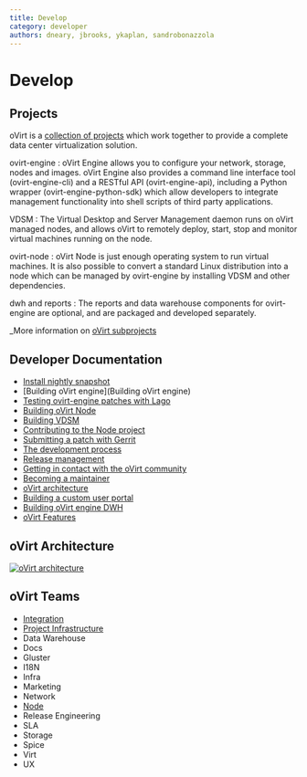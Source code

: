 ```yaml
---
title: Develop
category: developer
authors: dneary, jbrooks, ykaplan, sandrobonazzola
---
```



<!-- TODO: [Mikey] Fix this page after content structure is final -->

# Develop



## Projects

oVirt is a [collection of projects](/documentation/architecture/architecture/) which work together to provide a complete data center virtualization solution.

ovirt-engine
: oVirt Engine allows you to configure your network, storage, nodes and images. oVirt Engine also provides a command line interface tool (ovirt-engine-cli) and a RESTful API (ovirt-engine-api), including a Python wrapper (ovirt-engine-python-sdk) which allow developers to integrate management functionality into shell scripts of third party applications.

VDSM
: The Virtual Desktop and Server Management daemon runs on oVirt managed nodes, and allows oVirt to remotely deploy, start, stop and monitor virtual machines running on the node.

ovirt-node
: oVirt Node is just enough operating system to run virtual machines. It is also possible to convert a standard Linux distribution into a node which can be managed by ovirt-engine by installing VDSM and other dependencies.

dwh and reports
: The reports and data warehouse components for ovirt-engine are optional, and are packaged and developed separately.

_More information on [oVirt subprojects](/subprojects/)



## Developer Documentation

- [Install nightly snapshot](/develop/dev-process/install-nightly-snapshot/)
- [Building oVirt engine](Building oVirt engine)
- [Testing ovirt-engine patches with Lago](/develop/infra/testing/lago/testing-engine-patches-with-lago/)
- [Building oVirt Node](/develop/projects/node/building/)
- [Building VDSM](/develop/developer-guide/vdsm/developers/)
- [Contributing to the Node project](/develop/projects/node/contributing-to-the-node-project/)
- [Submitting a patch with Gerrit](/develop/dev-process/working-with-gerrit/)
- [The development process](/develop/dev-process/devprocess/)
- [Release management](/develop/release-management/releases/)
- [Getting in contact with the oVirt community](/community/about/contact/)
- [Becoming a maintainer](/develop/dev-process/becoming-a-maintainer/)
- [oVirt architecture](/documentation/architecture/architecture/)
- [Building a custom user portal](/develop/developer-guide/sample-user-portals/)
- [Building oVirt engine DWH](/documentation/how-to/reports/dwh-development-environment/)
- [oVirt Features](/develop/release-management/features/)



## oVirt Architecture

[![oVirt architecture](/images/wiki/Overall-arch.png)](images/wiki/Overall-arch.png)

## oVirt Teams

 - [Integration](./projects/project-integration/)
 - [Project Infrastructure](./infra/infrastructure)
 - Data Warehouse
 - Docs
 - Gluster
 - I18N
 - Infra
 - Marketing
 - Network
 - [Node](./projects/node/contributing-to-the-node-project)
 - Release Engineering
 - SLA
 - Storage
 - Spice
 - Virt
 - UX
